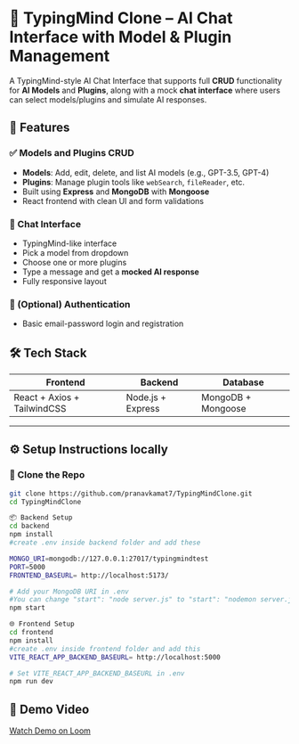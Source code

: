 # 🧠 TypingMind Clone – AI Chat Interface with Model & Plugin Management

A TypingMind-style AI Chat Interface that supports full **CRUD** functionality for **AI Models** and **Plugins**, along with a mock **chat interface** where users can select models/plugins and simulate AI responses.

## 🚀 Features

### ✅ Models and Plugins CRUD
- **Models**: Add, edit, delete, and list AI models (e.g., GPT-3.5, GPT-4)
- **Plugins**: Manage plugin tools like `webSearch`, `fileReader`, etc.
- Built using **Express** and **MongoDB** with **Mongoose**
- React frontend with clean UI and form validations

### 💬 Chat Interface
- TypingMind-like interface
- Pick a model from dropdown
- Choose one or more plugins
- Type a message and get a **mocked AI response**
- Fully responsive layout

### 🔐 (Optional) Authentication
- Basic email-password login and registration


## 🛠️ Tech Stack

| Frontend   | Backend       | Database |
|------------|---------------|----------|
| React + Axios + TailwindCSS | Node.js + Express | MongoDB + Mongoose |

---

## ⚙️ Setup Instructions locally

### 📁 Clone the Repo

```bash
git clone https://github.com/pranavkamat7/TypingMindClone.git
cd TypingMindClone

📦 Backend Setup
cd backend
npm install
#create .env inside backend folder and add these

MONGO_URI=mongodb://127.0.0.1:27017/typingmindtest
PORT=5000
FRONTEND_BASEURL= http://localhost:5173/

# Add your MongoDB URI in .env
#You can change "start": "node server.js" to "start": "nodemon server.js" inside package.json
npm start

🌐 Frontend Setup
cd frontend
npm install
#create .env inside frontend folder and add this
VITE_REACT_APP_BACKEND_BASEURL= http://localhost:5000

# Set VITE_REACT_APP_BACKEND_BASEURL in .env
npm run dev
```
## 🎥 Demo Video

[Watch Demo on Loom]( https://www.loom.com/share/894da0a21c384302b07fca80d81419f9?sid=5b86f576-85f6-420b-a992-f933dcad554a )


